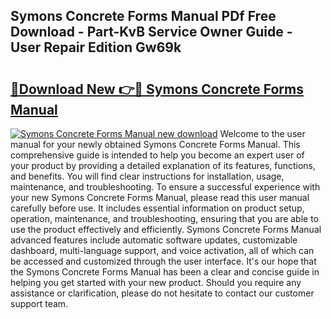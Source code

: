 ## Symons Concrete Forms Manual PDf Free Download - Part-KvB Service Owner Guide - User Repair Edition Gw69k

# <h2><a href="http://bc26729.oget.top/?id=Symons+Concrete+Forms+Manual">🔗Download New 👉🔴 Symons Concrete Forms Manual</a></h2>

[![Symons Concrete Forms Manual new download](https://i.imgur.com/5g1atiW.png)](http://bc26729.oget.top/?id=Symons+Concrete+Forms+Manual)
Welcome to the user manual for your newly obtained Symons Concrete Forms Manual. This comprehensive guide is intended to help you become an expert user of your product by providing a detailed explanation of its features, functions, and benefits. You will find clear instructions for installation, usage, maintenance, and troubleshooting. To ensure a successful experience with your new Symons Concrete Forms Manual, please read this user manual carefully before use. It includes essential information on product setup, operation, maintenance, and troubleshooting, ensuring that you are able to use the product effectively and efficiently. Symons Concrete Forms Manual advanced features include automatic software updates, customizable dashboard, multi-language support, and voice activation, all of which can be accessed and customized through the user interface. It's our hope that the Symons Concrete Forms Manual has been a clear and concise guide in helping you get started with your new product. Should you require any assistance or clarification, please do not hesitate to contact our customer support team.

